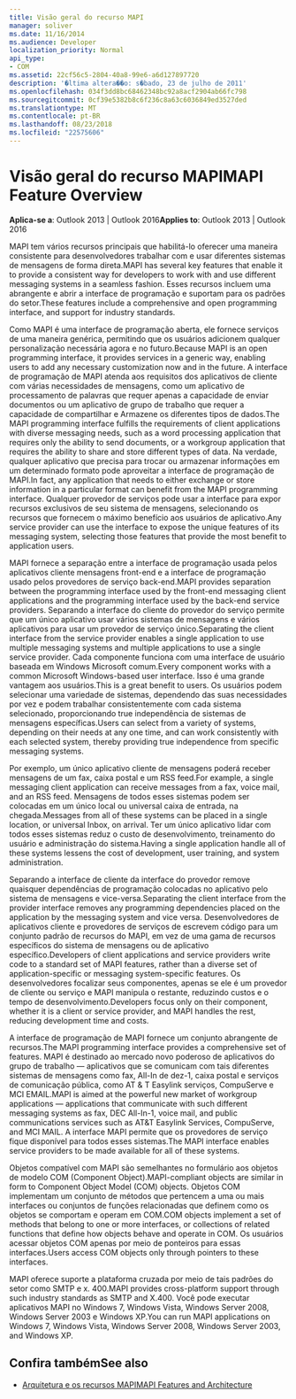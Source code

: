 ```yaml
---
title: Visão geral do recurso MAPI
manager: soliver
ms.date: 11/16/2014
ms.audience: Developer
localization_priority: Normal
api_type:
- COM
ms.assetid: 22cf56c5-2804-40a8-99e6-a6d127897720
description: '�ltima altera��o: s�bado, 23 de julho de 2011'
ms.openlocfilehash: 034f3dd8bc68462348bc92a8acf2904ab66fc798
ms.sourcegitcommit: 0cf39e5382b8c6f236c8a63c6036849ed3527ded
ms.translationtype: MT
ms.contentlocale: pt-BR
ms.lasthandoff: 08/23/2018
ms.locfileid: "22575606"
---
```

# <a name="mapi-feature-overview"></a><span data-ttu-id="473b7-103">Visão geral do recurso MAPI</span><span class="sxs-lookup"><span data-stu-id="473b7-103">MAPI Feature Overview</span></span>
 
<span data-ttu-id="473b7-104">**Aplica-se a**: Outlook 2013 | Outlook 2016</span><span class="sxs-lookup"><span data-stu-id="473b7-104">**Applies to**: Outlook 2013 | Outlook 2016</span></span> 
  
<span data-ttu-id="473b7-105">MAPI tem vários recursos principais que habilitá-lo oferecer uma maneira consistente para desenvolvedores trabalhar com e usar diferentes sistemas de mensagens de forma direta.</span><span class="sxs-lookup"><span data-stu-id="473b7-105">MAPI has several key features that enable it to provide a consistent way for developers to work with and use different messaging systems in a seamless fashion.</span></span> <span data-ttu-id="473b7-106">Esses recursos incluem uma abrangente e abrir a interface de programação e suportam para os padrões do setor.</span><span class="sxs-lookup"><span data-stu-id="473b7-106">These features include a comprehensive and open programming interface, and support for industry standards.</span></span> 
  
<span data-ttu-id="473b7-107">Como MAPI é uma interface de programação aberta, ele fornece serviços de uma maneira genérica, permitindo que os usuários adicionem qualquer personalização necessária agora e no futuro.</span><span class="sxs-lookup"><span data-stu-id="473b7-107">Because MAPI is an open programming interface, it provides services in a generic way, enabling users to add any necessary customization now and in the future.</span></span> <span data-ttu-id="473b7-108">A interface de programação de MAPI atenda aos requisitos dos aplicativos de cliente com várias necessidades de mensagens, como um aplicativo de processamento de palavras que requer apenas a capacidade de enviar documentos ou um aplicativo de grupo de trabalho que requer a capacidade de compartilhar e Armazene os diferentes tipos de dados.</span><span class="sxs-lookup"><span data-stu-id="473b7-108">The MAPI programming interface fulfills the requirements of client applications with diverse messaging needs, such as a word processing application that requires only the ability to send documents, or a workgroup application that requires the ability to share and store different types of data.</span></span> <span data-ttu-id="473b7-109">Na verdade, qualquer aplicativo que precisa para trocar ou armazenar informações em um determinado formato pode aproveitar a interface de programação de MAPI.</span><span class="sxs-lookup"><span data-stu-id="473b7-109">In fact, any application that needs to either exchange or store information in a particular format can benefit from the MAPI programming interface.</span></span> <span data-ttu-id="473b7-110">Qualquer provedor de serviços pode usar a interface para expor recursos exclusivos de seu sistema de mensagens, selecionando os recursos que fornecem o máximo benefício aos usuários de aplicativo.</span><span class="sxs-lookup"><span data-stu-id="473b7-110">Any service provider can use the interface to expose the unique features of its messaging system, selecting those features that provide the most benefit to application users.</span></span>
  
<span data-ttu-id="473b7-111">MAPI fornece a separação entre a interface de programação usada pelos aplicativos cliente mensagens front-end e a interface de programação usado pelos provedores de serviço back-end.</span><span class="sxs-lookup"><span data-stu-id="473b7-111">MAPI provides separation between the programming interface used by the front-end messaging client applications and the programming interface used by the back-end service providers.</span></span> <span data-ttu-id="473b7-112">Separando a interface do cliente do provedor do serviço permite que um único aplicativo usar vários sistemas de mensagens e vários aplicativos para usar um provedor de serviço único.</span><span class="sxs-lookup"><span data-stu-id="473b7-112">Separating the client interface from the service provider enables a single application to use multiple messaging systems and multiple applications to use a single service provider.</span></span> <span data-ttu-id="473b7-113">Cada componente funciona com uma interface de usuário baseada em Windows Microsoft comum.</span><span class="sxs-lookup"><span data-stu-id="473b7-113">Every component works with a common Microsoft Windows-based user interface.</span></span> <span data-ttu-id="473b7-114">Isso é uma grande vantagem aos usuários.</span><span class="sxs-lookup"><span data-stu-id="473b7-114">This is a great benefit to users.</span></span> <span data-ttu-id="473b7-115">Os usuários podem selecionar uma variedade de sistemas, dependendo das suas necessidades por vez e podem trabalhar consistentemente com cada sistema selecionado, proporcionando true independência de sistemas de mensagens específicas.</span><span class="sxs-lookup"><span data-stu-id="473b7-115">Users can select from a variety of systems, depending on their needs at any one time, and can work consistently with each selected system, thereby providing true independence from specific messaging systems.</span></span> 
  
<span data-ttu-id="473b7-116">Por exemplo, um único aplicativo cliente de mensagens poderá receber mensagens de um fax, caixa postal e um RSS feed.</span><span class="sxs-lookup"><span data-stu-id="473b7-116">For example, a single messaging client application can receive messages from a fax, voice mail, and an RSS feed.</span></span> <span data-ttu-id="473b7-117">Mensagens de todos esses sistemas podem ser colocadas em um único local ou universal caixa de entrada, na chegada.</span><span class="sxs-lookup"><span data-stu-id="473b7-117">Messages from all of these systems can be placed in a single location, or universal Inbox, on arrival.</span></span> <span data-ttu-id="473b7-118">Ter um único aplicativo lidar com todos esses sistemas reduz o custo de desenvolvimento, treinamento do usuário e administração do sistema.</span><span class="sxs-lookup"><span data-stu-id="473b7-118">Having a single application handle all of these systems lessens the cost of development, user training, and system administration.</span></span> 
  
<span data-ttu-id="473b7-119">Separando a interface de cliente da interface do provedor remove quaisquer dependências de programação colocadas no aplicativo pelo sistema de mensagens e vice-versa.</span><span class="sxs-lookup"><span data-stu-id="473b7-119">Separating the client interface from the provider interface removes any programming dependencies placed on the application by the messaging system and vice versa.</span></span> <span data-ttu-id="473b7-120">Desenvolvedores de aplicativos cliente e provedores de serviços de escrevem código para um conjunto padrão de recursos do MAPI, em vez de uma gama de recursos específicos do sistema de mensagens ou de aplicativo específico.</span><span class="sxs-lookup"><span data-stu-id="473b7-120">Developers of client applications and service providers write code to a standard set of MAPI features, rather than a diverse set of application-specific or messaging system-specific features.</span></span> <span data-ttu-id="473b7-121">Os desenvolvedores focalizar seus componentes, apenas se ele é um provedor de cliente ou serviço e MAPI manipula o restante, reduzindo custos e o tempo de desenvolvimento.</span><span class="sxs-lookup"><span data-stu-id="473b7-121">Developers focus only on their component, whether it is a client or service provider, and MAPI handles the rest, reducing development time and costs.</span></span>
  
<span data-ttu-id="473b7-122">A interface de programação de MAPI fornece um conjunto abrangente de recursos.</span><span class="sxs-lookup"><span data-stu-id="473b7-122">The MAPI programming interface provides a comprehensive set of features.</span></span> <span data-ttu-id="473b7-123">MAPI é destinado ao mercado novo poderoso de aplicativos do grupo de trabalho — aplicativos que se comunicam com tais diferentes sistemas de mensagens como fax, All-In de dez-1, caixa postal e serviços de comunicação pública, como AT & T Easylink serviços, CompuServe e MCI EMAIL.</span><span class="sxs-lookup"><span data-stu-id="473b7-123">MAPI is aimed at the powerful new market of workgroup applications — applications that communicate with such different messaging systems as fax, DEC All-In-1, voice mail, and public communications services such as AT&T Easylink Services, CompuServe, and MCI MAIL.</span></span> <span data-ttu-id="473b7-124">A interface MAPI permite que os provedores de serviço fique disponível para todos esses sistemas.</span><span class="sxs-lookup"><span data-stu-id="473b7-124">The MAPI interface enables service providers to be made available for all of these systems.</span></span> 
  
<span data-ttu-id="473b7-125">Objetos compatível com MAPI são semelhantes no formulário aos objetos de modelo COM (Component Object).</span><span class="sxs-lookup"><span data-stu-id="473b7-125">MAPI-compliant objects are similar in form to Component Object Model (COM) objects.</span></span> <span data-ttu-id="473b7-126">Objetos COM implementam um conjunto de métodos que pertencem a uma ou mais interfaces ou conjuntos de funções relacionadas que definem como os objetos se comportam e operam em COM.</span><span class="sxs-lookup"><span data-stu-id="473b7-126">COM objects implement a set of methods that belong to one or more interfaces, or collections of related functions that define how objects behave and operate in COM.</span></span> <span data-ttu-id="473b7-127">Os usuários acessar objetos COM apenas por meio de ponteiros para essas interfaces.</span><span class="sxs-lookup"><span data-stu-id="473b7-127">Users access COM objects only through pointers to these interfaces.</span></span>
  
<span data-ttu-id="473b7-128">MAPI oferece suporte a plataforma cruzada por meio de tais padrões do setor como SMTP e x. 400.</span><span class="sxs-lookup"><span data-stu-id="473b7-128">MAPI provides cross-platform support through such industry standards as SMTP and X.400.</span></span> <span data-ttu-id="473b7-129">Você pode executar aplicativos MAPI no Windows 7, Windows Vista, Windows Server 2008, Windows Server 2003 e Windows XP.</span><span class="sxs-lookup"><span data-stu-id="473b7-129">You can run MAPI applications on Windows 7, Windows Vista, Windows Server 2008, Windows Server 2003, and Windows XP.</span></span> 
  
## <a name="see-also"></a><span data-ttu-id="473b7-130">Confira também</span><span class="sxs-lookup"><span data-stu-id="473b7-130">See also</span></span>

- [<span data-ttu-id="473b7-131">Arquitetura e os recursos MAPI</span><span class="sxs-lookup"><span data-stu-id="473b7-131">MAPI Features and Architecture</span></span>](mapi-features-and-architecture.md)

